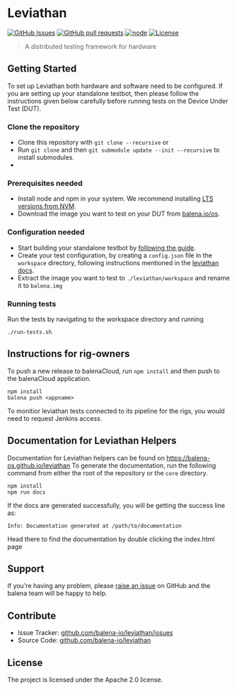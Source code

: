 # Leviathan

[![GitHub Issues](https://img.shields.io/github/issues/balena-io/leviathan.svg)](https://github.com/balena-io/leviathan/issues)
[![GitHub pull requests](https://img.shields.io/github/issues-pr/balena-io/leviathan.svg)](https://github.com/balena-io/leviathan/pulls)
[![node](https://img.shields.io/badge/node-v9.0.0-green.svg)](https://nodejs.org/download/release/v9.0.0/)
[![License](https://img.shields.io/badge/license-APACHE%202.0-blue.svg)](https://opensource.org/licenses/Apache-2.0)

> A distributed testing framework for hardware 
## Getting Started

To set up Leviathan both hardware and software need to be configured. If you are setting up your standalone testbot, then please follow the instructions given below carefully before running tests on the Device Under Test (DUT).

### Clone the repository

- Clone this repository with `git clone --recursive` or   
- Run `git clone` and then `git submodule update --init --recursive` to install submodules.
- 
### Prerequisites needed

- Install node and npm in your system. We recommend installing [LTS versions from NVM](https://github.com/nvm-sh/nvm#install--update-script).
- Download the image you want to test on your DUT from [balena.io/os](https://balena.io/os#download).

### Configuration needed

- Start building your standalone testbot by [following the guide](https://github.com/balena-io/testbot/blob/master/documentation/getting-started.md#quick-start-guide-for-testbot). 
- Create your test configuration, by creating a `config.json` file in the `workspace` directory, following instructions mentioned in the [leviathan docs](https://github.com/balena-io/testbot/blob/master/documentation/quickstart.md).
- Extract the image you want to test to `./leviathan/workspace` and rename it to `balena.img` 

### Running tests

Run the tests by navigating to the workspace directory and running 

```
./run-tests.sh
```
## Instructions for rig-owners 

To push a new release to balenaCloud, run `npm install` and then push to the balenaCloud application.

```
npm install
balena push <appname>
```

To monitior leviathan tests connected to its pipeline for the rigs, you would need to request Jenkins access.

## Documentation for Leviathan Helpers

Documentation for Leviathan helpers can be found on https://balena-os.github.io/leviathan
To generate the documentation, run the following command from either the root of the repository or the `core` directory. 

```
npm install
npm run docs
```

If the docs are generated successfully, you will be getting the success line as:

```
Info: Documentation generated at /path/to/documentation
```

Head there to find the documentation by double clicking the index.html page
## Support

If you're having any problem, please [raise an issue][newissue] on GitHub and the balena team will be happy to help.

## Contribute

- Issue Tracker: [github.com/balena-io/leviathan/issues][issues]
- Source Code: [github.com/balena-io/leviathan][source]

## License

The project is licensed under the Apache 2.0 license.

[issues]: https://github.com/balena-io/leviathan/issues
[newissue]: https://github.com/balena-io/leviathan/issues/new
[source]: https://github.com/balena-io/leviathan
